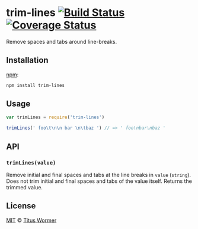 # trim-lines [![Build Status][travtrim-lines]][travis] [![Coverage Status][codecov-badge]][codecov]

Remove spaces and tabs around line-breaks.

## Installation

[npm][]:

```bash
npm install trim-lines
```

## Usage

```js
var trimLines = require('trim-lines')

trimLines(' foo\t\n\n bar \n\tbaz ') // => ' foo\nbar\nbaz '
```

## API

### `trimLines(value)`

Remove initial and final spaces and tabs at the line breaks in `value`
(`string`).  Does not trim initial and final spaces and tabs of the value
itself.  Returns the trimmed value.

## License

[MIT][license] © [Titus Wormer][author]

<!-- Definitions -->

[travtrim-lines]: https://img.shields.io/travis/wooorm/trim-lines.svg

[travis]: https://travis-ci.org/wooorm/trim-lines

[codecov-badge]: https://img.shields.io/codecov/c/github/wooorm/trim-lines.svg

[codecov]: https://codecov.io/github/wooorm/trim-lines

[npm]: https://docs.npmjs.com/cli/install

[license]: license

[author]: http://wooorm.com
